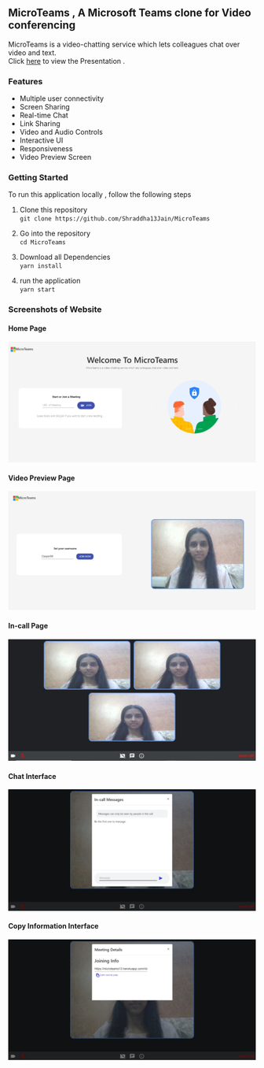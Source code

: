 ## MicroTeams , A Microsoft Teams clone for Video conferencing
MicroTeams is a video-chatting service which lets colleagues chat over video and text.  
Click [here](https://www.canva.com/design/DAEjaQyOF20/na4Sh6mHr3PNVd0nffilWA/view?utm_content=DAEjaQyOF20&utm_campaign=designshare&utm_medium=link&utm_source=sharebutton) to view the Presentation .

### Features
- Multiple user connectivity
- Screen Sharing
- Real-time Chat
- Link Sharing
- Video and Audio Controls
- Interactive UI
- Responsiveness
- Video Preview Screen

### Getting Started
To run this application locally , follow the following steps 

1. Clone this repository  
  ` git clone https://github.com/Shraddha13Jain/MicroTeams `

2. Go into the repository  
   ` cd MicroTeams `

3. Download all Dependencies  
   ` yarn install `

4. run the application   
  ` yarn start `
                        

### Screenshots of Website
#### Home Page
<img src="/images/home.jpeg"/>

#### Video Preview Page
<img src="/images/videoPreview.jpeg"/>

#### In-call Page
<img src="/images/inCall.jpeg"/>

#### Chat Interface
<img src="/images/chat.jpeg"/>

#### Copy Information Interface
<img src="/images/meetingDetails.jpeg"/>